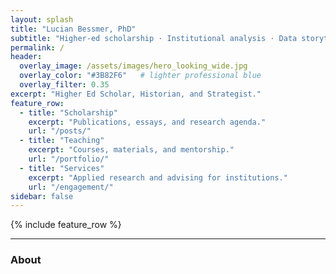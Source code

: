 ```yaml
---
layout: splash
title: "Lucian Bessmer, PhD"
subtitle: "Higher-ed scholarship · Institutional analysis · Data storytelling"
permalink: /
header:
  overlay_image: /assets/images/hero_looking_wide.jpg
  overlay_color: "#3B82F6"   # lighter professional blue
  overlay_filter: 0.35
excerpt: "Higher Ed Scholar, Historian, and Strategist."
feature_row:
  - title: "Scholarship"
    excerpt: "Publications, essays, and research agenda."
    url: "/posts/"
  - title: "Teaching"
    excerpt: "Courses, materials, and mentorship."
    url: "/portfolio/"
  - title: "Services"
    excerpt: "Applied research and advising for institutions."
    url: "/engagement/"
sidebar: false
---
```


{% include feature_row %}

<hr>

### About
